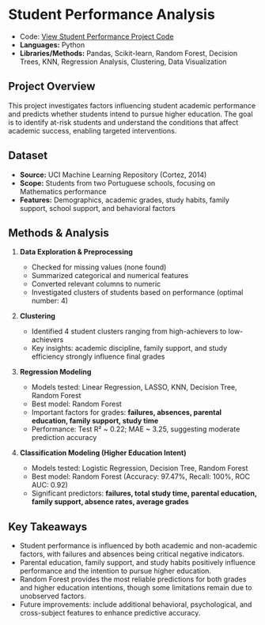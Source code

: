 # Student Performance Analysis
- Code: [View Student Performance Project Code](project_student_performance/student_performance_code.ipynb)
- **Languages:** Python 
- **Libraries/Methods:** Pandas, Scikit-learn, Random Forest, Decision Trees, KNN, Regression Analysis, Clustering, Data Visualization  

## Project Overview
This project investigates factors influencing student academic performance and predicts whether students intend to pursue higher education. The goal is to identify at-risk students and understand the conditions that affect academic success, enabling targeted interventions.

## Dataset
- **Source:** UCI Machine Learning Repository (Cortez, 2014)  
- **Scope:** Students from two Portuguese schools, focusing on Mathematics performance  
- **Features:** Demographics, academic grades, study habits, family support, school support, and behavioral factors  

## Methods & Analysis
1. **Data Exploration & Preprocessing**
   - Checked for missing values (none found)  
   - Summarized categorical and numerical features  
   - Converted relevant columns to numeric  
   - Investigated clusters of students based on performance (optimal number: 4)  

2. **Clustering**
   - Identified 4 student clusters ranging from high-achievers to low-achievers  
   - Key insights: academic discipline, family support, and study efficiency strongly influence final grades  

3. **Regression Modeling**
   - Models tested: Linear Regression, LASSO, KNN, Decision Tree, Random Forest  
   - Best model: Random Forest  
   - Important factors for grades: **failures, absences, parental education, family support, study time**  
   - Performance: Test R² ~ 0.22; MAE ~ 3.25, suggesting moderate prediction accuracy  

4. **Classification Modeling (Higher Education Intent)**
   - Models tested: Logistic Regression, Decision Tree, Random Forest  
   - Best model: Random Forest (Accuracy: 97.47%, Recall: 100%, ROC AUC: 0.92)  
   - Significant predictors: **failures, total study time, parental education, family support, absence rates, average grades**  

## Key Takeaways
- Student performance is influenced by both academic and non-academic factors, with failures and absences being critical negative indicators.  
- Parental education, family support, and study habits positively influence performance and the intention to pursue higher education.  
- Random Forest provides the most reliable predictions for both grades and higher education intentions, though some limitations remain due to unobserved factors.  
- Future improvements: include additional behavioral, psychological, and cross-subject features to enhance predictive accuracy.  


